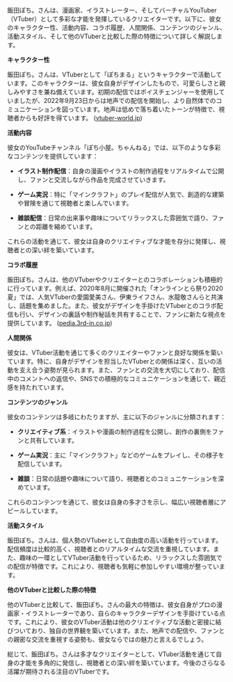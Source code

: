 飯田ぽち。さんは、漫画家、イラストレーター、そしてバーチャルYouTuber（VTuber）として多彩な才能を発揮しているクリエイターです。以下に、彼女のキャラクター性、活動内容、コラボ履歴、人間関係、コンテンツのジャンル、活動スタイル、そして他のVTuberと比較した際の特徴について詳しく解説します。

**キャラクター性**

飯田ぽち。さんは、VTuberとして「ぽちまる」というキャラクターで活動しています。このキャラクターは、彼女自身がデザインしたもので、可愛らしさと親しみやすさを兼ね備えています。初期の配信ではボイスチェンジャーを使用していましたが、2022年9月23日からは地声での配信を開始し、より自然体でのコミュニケーションを図っています。地声は低めで落ち着いたトーンが特徴で、視聴者からも好評を得ています。 ([vtuber-world.jp](https://vtuber-world.jp/iidapochi-real-face/?utm_source=openai))

**活動内容**

彼女のYouTubeチャンネル「ぽち小屋。ちゃんねる」では、以下のような多彩なコンテンツを提供しています：

- **イラスト制作配信**：自身の漫画やイラストの制作過程をリアルタイムで公開し、ファンと交流しながら作品を完成させていきます。

- **ゲーム実況**：特に「マインクラフト」のプレイ配信が人気で、創造的な建築や冒険を通じて視聴者と楽しんでいます。

- **雑談配信**：日常の出来事や趣味についてリラックスした雰囲気で語り、ファンとの距離を縮めています。

これらの活動を通じて、彼女は自身のクリエイティブな才能を存分に発揮し、視聴者との深い絆を築いています。

**コラボ履歴**

飯田ぽち。さんは、他のVTuberやクリエイターとのコラボレーションも積極的に行っています。例えば、2020年8月に開催された「オンラインとら祭り2020夏」では、人気VTuberの愛園愛美さん、伊東ライフさん、水龍敬さんらと共演し、話題を集めました。また、彼女がデザインを手掛けたVTuberとのコラボ配信も行い、デザインの裏話や制作秘話を共有することで、ファンに新たな視点を提供しています。 ([pedia.3rd-in.co.jp](https://pedia.3rd-in.co.jp/wiki/%E9%A3%AF%E7%94%B0%E3%81%BD%E3%81%A1%E3%80%82?utm_source=openai))

**人間関係**

彼女は、VTuber活動を通じて多くのクリエイターやファンと良好な関係を築いています。特に、自身がデザインを担当したVTuberとの関係は深く、互いの活動を支え合う姿勢が見られます。また、ファンとの交流を大切にしており、配信中のコメントへの返信や、SNSでの積極的なコミュニケーションを通じて、親近感を持たれています。

**コンテンツのジャンル**

彼女のコンテンツは多岐にわたりますが、主に以下のジャンルに分類されます：

- **クリエイティブ系**：イラストや漫画の制作過程を公開し、創作の裏側をファンと共有しています。

- **ゲーム実況**：主に「マインクラフト」などのゲームをプレイし、その様子を配信しています。

- **雑談**：日常の話題や趣味について語り、視聴者とのコミュニケーションを深めています。

これらのコンテンツを通じて、彼女は自身の多才さを示し、幅広い視聴者層にアピールしています。

**活動スタイル**

飯田ぽち。さんは、個人勢のVTuberとして自由度の高い活動を行っています。配信頻度は比較的高く、視聴者とのリアルタイムな交流を重視しています。また、趣味の一環としてVTuber活動を行っているため、リラックスした雰囲気での配信が特徴です。これにより、視聴者も気軽に参加しやすい環境が整っています。

**他のVTuberと比較した際の特徴**

他のVTuberと比較して、飯田ぽち。さんの最大の特徴は、彼女自身がプロの漫画家・イラストレーターであり、自らのキャラクターデザインを手掛けている点です。これにより、彼女のVTuber活動は他のクリエイティブな活動と密接に結びついており、独自の世界観を築いています。また、地声での配信や、ファンとの親密な交流を重視する姿勢も、彼女ならではの魅力と言えるでしょう。

総じて、飯田ぽち。さんは多才なクリエイターとして、VTuber活動を通じて自身の才能を多角的に発信し、視聴者との深い絆を築いています。今後のさらなる活躍が期待される注目のVTuberです。 